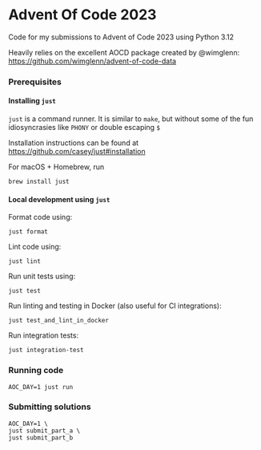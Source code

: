 # Advent Of Code 2023

Code for my submissions to Advent of Code 2023 using Python 3.12

Heavily relies on the excellent AOCD package created by @wimglenn: https://github.com/wimglenn/advent-of-code-data

### Prerequisites

#### Installing `just`

`just` is a command runner. 
It is similar to `make`, but without some of the fun idiosyncrasies like `PHONY` or double escaping `$` 

Installation instructions can be found at https://github.com/casey/just#installation

For macOS + Homebrew, run

```shell
brew install just
```

#### Local development using `just`

Format code using:

```shell
just format
```

Lint code using:

```shell
just lint
```

Run unit tests using:

```shell
just test
```

Run linting and testing in Docker (also useful for CI integrations):
```shell
just test_and_lint_in_docker
```

Run integration tests:

```shell
just integration-test
```

### Running code

```shell
AOC_DAY=1 just run
```


### Submitting solutions

```shell
AOC_DAY=1 \
just submit_part_a \
just submit_part_b
```